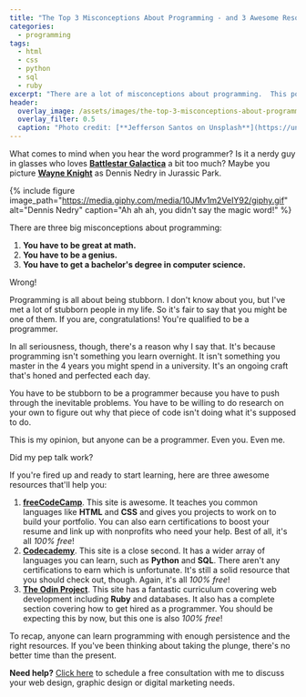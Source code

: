 ```yaml
---
title: "The Top 3 Misconceptions About Programming - and 3 Awesome Resources to Help You Learn"
categories:
  - programming
tags:
  - html
  - css
  - python
  - sql
  - ruby
excerpt: "There are a lot of misconceptions about programming.  This post examines the top three and some of the best resources to help you learn."
header:
  overlay_image: /assets/images/the-top-3-misconceptions-about-programming.jpg
  overlay_filter: 0.5
  caption: "Photo credit: [**Jefferson Santos on Unsplash**](https://unsplash.com/photos/9SoCnyQmkzI)"
---
```


What comes to mind when you hear the word programmer?  Is it a nerdy guy in glasses who loves [**Battlestar Galactica**](https://en.wikipedia.org/wiki/Battlestar_Galactica) a bit too much?  Maybe you picture [**Wayne Knight**](https://en.wikipedia.org/wiki/Wayne_Knight) as Dennis Nedry in Jurassic Park.

{% include figure image_path="https://media.giphy.com/media/10JMv1m2VeIY92/giphy.gif" alt="Dennis Nedry" caption="Ah ah ah, you didn't say the magic word!" %}

There are three big misconceptions about programming:
1.  **You have to be great at math.**
2.  **You have to be a genius.**
3.  **You have to get a bachelor's degree in computer science.**

Wrong!

Programming is all about being stubborn.  I don't know about you, but I've met a lot of stubborn people in my life.  So it's fair to say that you might be one of them.  If you are, congratulations!  You're qualified to be a programmer.

In all seriousness, though, there's a reason why I say that.  It's because programming isn't something you learn overnight.  It isn't something you master in the 4 years you might spend in a university.  It's an ongoing craft that's honed and perfected each day.

You have to be stubborn to be a programmer because you have to push through the inevitable problems.  You have to be willing to do research on your own to figure out why that piece of code isn't doing what it's supposed to do.

This is my opinion, but anyone can be a programmer.  Even you.  Even me.

Did my pep talk work?

If you're fired up and ready to start learning, here are three awesome resources that'll help you:
1.  [**freeCodeCamp**](https://www.freecodecamp.org/).  This site is awesome.  It teaches you common languages like **HTML** and **CSS** and gives you projects to work on to build your portfolio.  You can also earn certifications to boost your resume and link up with nonprofits who need your help.  Best of all, it's all *100% free*!
2.  [**Codecademy**](https://www.codecademy.com/).  This site is a close second.  It has a wider array of languages you can learn, such as **Python** and **SQL**.  There aren't any certifications to earn which is unfortunate.  It's still a solid resource that you should check out, though.  Again, it's all *100% free*!
3.  [**The Odin Project**](https://www.theodinproject.com/).  This site has a fantastic curriculum covering web development including **Ruby** and databases.  It also has a complete section covering how to get hired as a programmer.  You should be expecting this by now, but this one is also *100% free*!

To recap, anyone can learn programming with enough persistence and the right resources.  If you've been thinking about taking the plunge, there's no better time than the present.  

<p class="notice--info"><b>Need help?</b>  <a href="/free-consultation/">Click here</a> to schedule a free consultation with me to discuss your web design, graphic design or digital marketing needs.</p>
